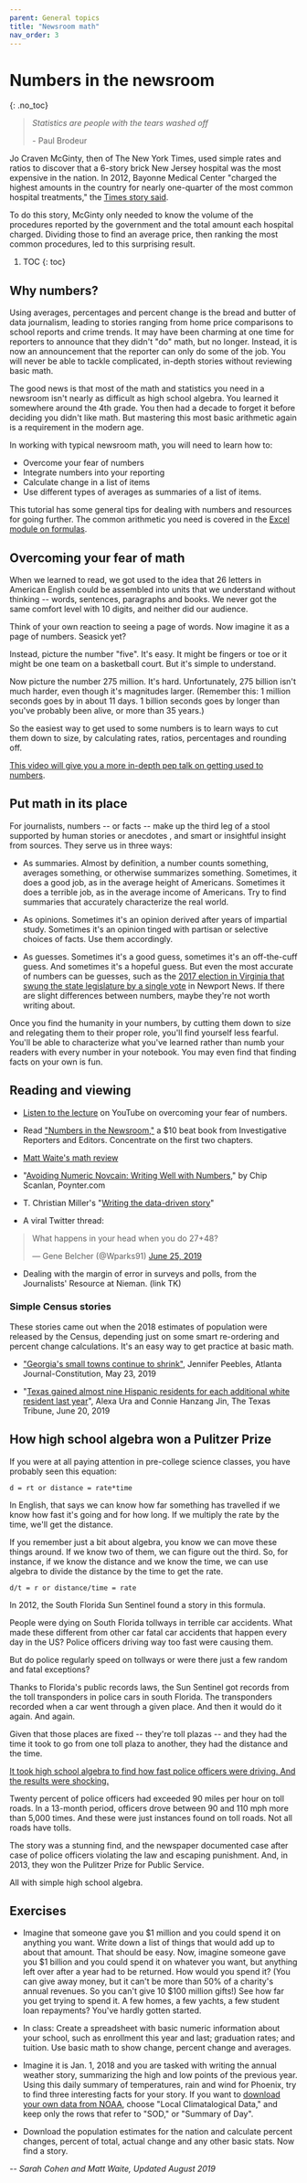 ```yaml
---
parent: General topics
title: "Newsroom math"
nav_order: 3
---
```


# Numbers in the newsroom
{: .no_toc}

>*Statistics are people with the tears washed off*
>
>\- Paul Brodeur

Jo Craven McGinty, then of The New York Times, used simple rates and ratios to discover that a 6-story brick New Jersey hospital was the most expensive in the nation. In 2012, Bayonne Medical Center "charged the highest amounts in the country for nearly one-quarter of the most common hospital treatments," the [Times story said](https://www.nytimes.com/2013/05/17/business/bayonne-medical-center-has-highest-us-billing-rates.html).

To do this story, McGinty only needed to know the volume of the procedures reported by the government and the total amount each hospital charged. Dividing those to find an average price, then ranking the most common procedures, led to this surprising result.

1. TOC
{: toc}


## Why numbers?

Using averages, percentages and percent change is the bread and butter of data journalism, leading to stories ranging from home price comparisons to school reports and crime trends. It may have been charming at one time for reporters to announce that they didn't "do" math, but no longer. Instead, it is now an announcement that the reporter can only do some of the job. You will never be able to tackle complicated, in-depth stories without reviewing basic math.

The good news is that most of the math and statistics you need in a newsroom isn't nearly as difficult as high school algebra. You learned it somewhere around the 4th grade. You then had a decade to forget it before deciding you didn't like math. But mastering this most basic arithmetic again is a requirement in the modern age.

In working with typical newsroom math, you will need to learn how to:

* Overcome your fear of numbers
* Integrate numbers into your reporting
* Calculate change in a list of items
* Use different types of averages as summaries of a list of items.

This tutorial has some general tips for dealing with numbers and resources for going further. The common arithmetic you need is covered in the [Excel module on formulas]({{site.baseurl}}/excel/xlguides/xl-formulas).

## Overcoming your fear of math

When we learned to read, we got used to the idea that 26 letters in American English could be assembled into units that we understand without thinking -- words, sentences, paragraphs and books. We never got the same comfort level with 10 digits, and neither did our audience.

Think of your own reaction to seeing a page of words. Now imagine it as a page of numbers. Seasick yet?

Instead, picture the number "five". It's easy. It might be fingers or toe or it might be one team on a basketball court. But it's simple to understand.

Now picture the number 275 million. It's hard. Unfortunately, 275 billion isn't much harder, even though it's magnitudes larger. (Remember this: 1 million seconds goes by in about 11 days. 1 billion seconds goes by longer than you've probably been alive, or more than 35 years.)

So the easiest way to get used to some numbers is to learn ways to cut them down to size, by calculating rates, ratios, percentages and rounding off.

[This video will give you a more in-depth pep talk on getting used to numbers](https://youtu.be/lZjsCycecNc).

## Put math in its place

For journalists, numbers -- or facts -- make up the third leg of a stool supported by human stories or anecdotes , and smart or insightful insight from sources.  They serve us in three ways:

* As summaries. Almost by definition, a number counts something, averages something, or otherwise summarizes something. Sometimes, it does a good job, as in the average height of Americans. Sometimes it does a terrible job, as in the average income of Americans. Try to find summaries that accurately characterize the real world.

* As opinions. Sometimes it's an opinion derived after years of impartial study. Sometimes it's an opinion tinged with partisan or selective choices of facts. Use them accordingly.

* As guesses. Sometimes it's a good guess, sometimes it's an off-the-cuff guess. And sometimes it's a hopeful guess. But even the most accurate of numbers can be guesses, such as the [2017 election in Virginia that swung the state legislature by a single vote](https://www.reuters.com/article/us-usa-politics-virginia/democrat-wins-by-one-vote-in-virginia-legislative-election-recount-idUSKBN1ED2XQ) in Newport News. If there are slight differences between numbers, maybe they're not worth writing about.

Once you find the humanity in your numbers, by cutting them down to size and relegating them to their proper role, you'll find yourself less fearful. You'll be able to characterize what you've learned rather than numb your readers with every number in your notebook. You may even find that finding facts on your own is fun.

## Reading and viewing

* [Listen to the lecture](https://www.youtube.com/channel/UCjQvhsNMw872Zjyv8aErzmw) on YouTube on overcoming your fear of numbers.

* Read ["Numbers in the Newsroom,"](https://www.ire.org/product/numbers-in-the-newsroom-using-math-and-statistics-in-news-second-edition) a $10 beat book from Investigative Reporters and Editors. Concentrate on the first two chapters.

* [Matt Waite's math review](https://github.com/mattwaite/MathForBeginningReporters/blob/master/math_and_data_for_beginning_reporting.md)

* "[Avoiding Numeric Novcain: Writing Well with Numbers](https://www.poynter.org/news/avoiding-numeric-novocain-writing-well-numbers)," by Chip Scanlan, Poynter.com

* T. Christian Miller's "[Writing the data-driven story]({{site.baseurl}}/assets/docs/data-writing-tmiller.pdf)"

* A viral Twitter thread:

<blockquote class="twitter-tweet"><p lang="en" dir="ltr">What happens in your head when you do 27+48?</p>&mdash; Gene Belcher (@Wparks91) <a href="https://twitter.com/Wparks91/status/1143666051793788928?ref_src=twsrc%5Etfw">June 25, 2019</a></blockquote> <script async src="https://platform.twitter.com/widgets.js" charset="utf-8"></script>

* Dealing with the margin of error in surveys and polls, from the Journalists' Resource at Nieman.  (link TK)

### Simple Census stories

These stories came out when the 2018 estimates of population were released by the Census, depending just on some smart re-ordering and percent change calculations. It's an easy way to get practice at basic math.

* ["Georgia's small towns continue to shrink"](https://www.ajc.com/news/state--regional/georgia-small-towns-continue-shrink-new-census-estimates-show/UtBP7y33fkDXUZqABgq2BM/), Jennifer Peebles, Atlanta Journal-Constitution, May 23, 2019

* "[Texas gained almost nine Hispanic residents for each additional white resident last year](https://www.texastribune.org/2019/06/20/texas-hispanic-population-pace-surpass-white-residents/)", Alexa Ura and Connie Hanzang Jin, The Texas Tribune, June 20, 2019


## How high school algebra won a Pulitzer Prize
If you were at all paying attention in pre-college science classes, you have probably seen this equation:

    d = rt or distance = rate*time

In English, that says we can know how far something has travelled if we know how fast it's going and for how long. If we multiply the rate by the time, we'll get the distance.

If you remember just a bit about algebra, you know we can move these things around. If we know two of them, we can figure out the third. So, for instance, if we know the distance and we know the time, we can use algebra to divide the distance by the time to get the rate.

    d/t = r or distance/time = rate

In 2012, the South Florida Sun Sentinel found a story in this formula.

People were dying on South Florida tollways in terrible car accidents. What made these different from other car fatal car accidents that happen every day in the US? Police officers driving way too fast were causing them.

But do police regularly speed on tollways or were there just a few random and fatal exceptions?

Thanks to Florida's public records laws, the Sun Sentinel got records from the toll transponders in police cars in south Florida. The transponders recorded when a car went through a given place. And then it would do it again. And again.

Given that those places are fixed -- they're toll plazas -- and they had the time it took to go from one toll plaza to another, they had the distance and the time.

[It took high school algebra to find how fast police officers were driving. And the results were shocking.](http://www.sun-sentinel.com/news/local/speeding-cops/fl-speeding-cops-20120211,0,3706919.story)

Twenty percent of police officers had exceeded 90 miles per hour on toll roads. In a 13-month period, officers drove between 90 and 110 mph more than 5,000 times. And these were just instances found on toll roads. Not all roads have tolls.

The story was a stunning find, and the newspaper documented case after case of police officers violating the law and escaping punishment. And, in 2013, they won the Pulitzer Prize for Public Service.

All with simple high school algebra.

## Exercises

* Imagine that someone gave you $1 million and you could spend it on anything you want. Write down a list of things that would add up to about that amount. That should be easy. Now, imagine someone gave you $1 billion and you could spend it on whatever you want, but anything left over after a  year had to be returned. How would you spend it? (You can give away money, but it can't be more than 50% of a charity's annual revenues. So you can't give 10 $100 million gifts!) See how far you get trying to spend it. A few homes, a few yachts, a few student loan repayments? You've hardly gotten started.

* In class: Create a spreadsheet with basic numeric information about your school, such as enrollment this year and last; graduation rates; and tuition. Use basic math to show change, percent change and averages.

* Imagine it is Jan. 1, 2018 and you are tasked with writing the annual weather story, summarizing the high and low points of the previous year. Using this  daily summary of temperatures, rain and wind for Phoenix, try to find three interesting facts for your story. If you want to [download your own data from NOAA]( https://www.ncdc.noaa.gov/cdo-web/datasets), choose "Local Climatalogical Data," and keep only the rows that refer to "SOD," or "Summary of Day".

* Download the population estimates for the nation and calculate percent changes, percent of total, actual change and any other basic stats. Now find a story.

*-- Sarah Cohen and Matt Waite, Updated August 2019*
